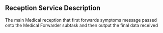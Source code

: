 ## Reception Service Description

The main Medical reception that first forwards symptoms message passed onto the Medical Forwarder subtask and then output the final data received